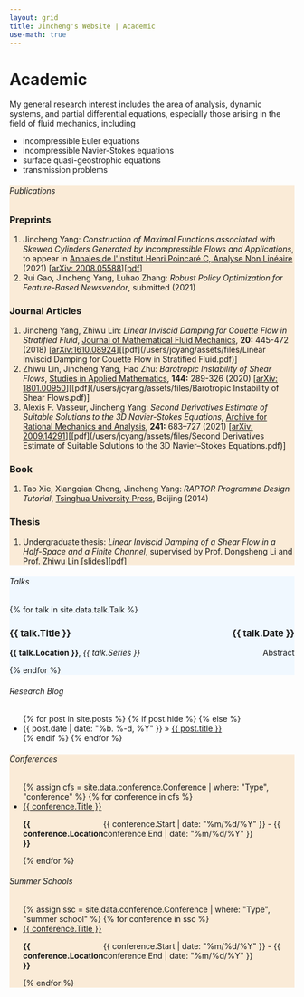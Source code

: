```yaml
---
layout: grid
title: Jincheng's Website | Academic
use-math: true
---
```


<div>
<div class="content" markdown="1">

# Academic

My general research interest includes the area of analysis, dynamic systems, and partial differential equations, especially those arising in the field of fluid mechanics, including 

* incompressible Euler equations
* incompressible Navier-Stokes equations 
* surface quasi-geostrophic equations
* transmission problems

</div>
</div>

<div style="background-color:antiquewhite" id="publications">
<div class="content" markdown="1">

###### Publications

### Preprints
1. Jincheng Yang: *Construction of Maximal Functions associated with Skewed Cylinders Generated by Incompressible Flows and Applications*, to appear in [Annales de l'Institut Henri Poincaré C, Analyse Non Linéaire](https://www.journals.elsevier.com/annales-de-linstitut-henri-poincare-c-analyse-non-lineaire) (2021) [[arXiv: 2008.05588](https://arxiv.org/abs/2008.05588)][[pdf](https://arxiv.org/pdf/2008.05588.pdf)]
2. Rui Gao, Jincheng Yang, Luhao Zhang: *Robust Policy Optimization for Feature-Based Newsvendor*, submitted (2021) 

### Journal Articles

1. Jincheng Yang, Zhiwu Lin: *Linear Inviscid Damping for Couette Flow in Stratified Fluid*, [Journal of Mathematical Fluid Mechanics](https://doi.org/10.1007/s00021-017-0328-3), **20:** 445-472 (2018) [[arXiv:1610.08924](https://arxiv.org/abs/1610.08924)][[pdf](/users/jcyang/assets/files/Linear Inviscid Damping for Couette Flow in Stratified Fluid.pdf)]
2. Zhiwu Lin, Jincheng Yang, Hao Zhu: *Barotropic Instability of Shear Flows*, [Studies in Applied Mathematics](https://doi.org/10.1111/sapm.12297), **144:** 289-326 (2020) [[arXiv: 1801.00950](https://arxiv.org/abs/1801.00950)][[pdf](/users/jcyang/assets/files/Barotropic Instability of Shear Flows.pdf)]
3. Alexis F. Vasseur, Jincheng Yang: *Second Derivatives Estimate of Suitable Solutions to the 3D Navier-Stokes Equations*, [Archive for Rational Mechanics and Analysis](https://doi.org/10.1007/s00205-021-01661-4), **241:** 683–727 (2021) [[arXiv: 2009.14291](https://arxiv.org/abs/2009.14291)][[pdf](/users/jcyang/assets/files/Second Derivatives Estimate of Suitable Solutions to the 3D Navier–Stokes Equations.pdf)]

### Book

1. Tao Xie, Xiangqian Cheng, Jincheng Yang: *RAPTOR Programme Design Tutorial*, [Tsinghua University Press](http://www.tup.tsinghua.edu.cn/booksCenter/book_05438302.html), Beijing (2014)

### Thesis

1. Undergraduate thesis: *Linear Inviscid Damping of a Shear Flow in a Half-Space and a Finite Channel*, supervised by Prof. Dongsheng Li and Prof. Zhiwu Lin [[slides](/users/jcyang/assets/files/slides.pdf)][[pdf](/users/jcyang/assets/files/bachelor.pdf)]

</div>
</div>

<div style="background-color:aliceblue" id="talks">
<div class="content" markdown="1">

###### Talks

{% for talk in site.data.talk.Talk %}

<div>

<h3 style="display: flex; justify-content: space-between">
<span>
	{{ talk.Title }}
</span>
<span>
	{{ talk.Date }}
</span>
</h3>

<div style="display: flex; justify-content: space-between">
<span>
	<b>{{ talk.Location }}</b>, <i>{{ talk.Series }}</i>
</span>
<span>
	<a style = "cursor:pointer" onclick="detail = document.getElementById('{{ talk.Date }}'); if(detail.style.display === 'none'){detail.style.display = 'block';}else{detail.style.display='none';}">Abstract</a>
</span>
</div>

<div id="{{ talk.Date }}" style='display:none'>
	<p><b>Abstract</b>: {{ talk.Abstract }}</p>
</div>	

</div>

{% endfor %}

</div>
</div>

<div id="blog">
<div class="content" markdown="1">

###### Research Blog

<div class="post">
<ul class="posts">
{% for post in site.posts %}
{% if post.hide %}
{% else %}
	<li><span>{{ post.date | date: "%b. %-d, %Y" }}</span> » <a href="{{ post.url }}.html" title="{{ post.title }}">{{ post.title }}</a></li>
{% endif %}
{% endfor %}
</ul>
</div>

</div>
</div>

<div style="background-color:antiquewhite" id="conferences">
<div class="content" markdown="1">

###### Conferences

<ul>
{% assign cfs = site.data.conference.Conference | where: "Type", "conference" %}
{% for conference in cfs %}
	<li>
		<a href = "{{ conference.URL }}"> {{ conference.Title }} </a>
		<p style="display: flex; justify-content: space-between">
			<span>
				<b>{{ conference.Location }}</b>
			</span>
			<span>
				{{ conference.Start | date: "%m/%d/%Y" }} - {{ conference.End | date: "%m/%d/%Y" }}
			</span>
		</p>
	</li>
{% endfor %}
</ul>

###### Summer Schools

<ul>
{% assign ssc = site.data.conference.Conference | where: "Type", "summer school" %}
{% for conference in ssc %}
	<li>
		<a href = "{{ conference.URL }}"> {{ conference.Title }} </a>
		<p style="display: flex; justify-content: space-between">
			<span>
				<b>{{ conference.Location }}</b>
			</span>
			<span>
				{{ conference.Start | date: "%m/%d/%Y" }} - {{ conference.End | date: "%m/%d/%Y" }}
			</span>
		</p>
	</li>
{% endfor %}
</ul>

</div>
</div>


